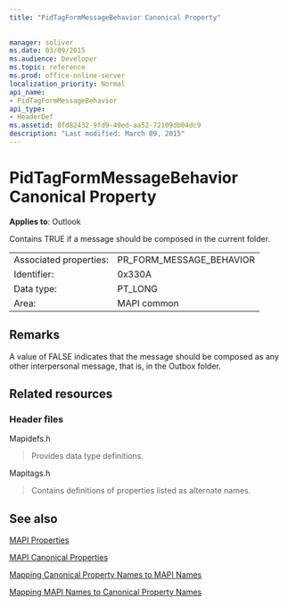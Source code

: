 ```yaml
---
title: "PidTagFormMessageBehavior Canonical Property"
 
 
manager: soliver
ms.date: 03/09/2015
ms.audience: Developer
ms.topic: reference
ms.prod: office-online-server
localization_priority: Normal
api_name:
- PidTagFormMessageBehavior
api_type:
- HeaderDef
ms.assetid: 8fd82432-9fd9-49ed-aa52-72109db04dc9
description: "Last modified: March 09, 2015"
---
```


# PidTagFormMessageBehavior Canonical Property

  
  
**Applies to**: Outlook 
  
Contains TRUE if a message should be composed in the current folder. 
  
|||
|:-----|:-----|
|Associated properties:  <br/> |PR_FORM_MESSAGE_BEHAVIOR  <br/> |
|Identifier:  <br/> |0x330A  <br/> |
|Data type:  <br/> |PT_LONG  <br/> |
|Area:  <br/> |MAPI common  <br/> |
   
## Remarks

A value of FALSE indicates that the message should be composed as any other interpersonal message, that is, in the Outbox folder. 
  
## Related resources

### Header files

Mapidefs.h
  
> Provides data type definitions.
    
Mapitags.h
  
> Contains definitions of properties listed as alternate names.
    
## See also



[MAPI Properties](mapi-properties.md)
  
[MAPI Canonical Properties](mapi-canonical-properties.md)
  
[Mapping Canonical Property Names to MAPI Names](mapping-canonical-property-names-to-mapi-names.md)
  
[Mapping MAPI Names to Canonical Property Names](mapping-mapi-names-to-canonical-property-names.md)

